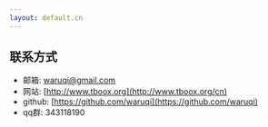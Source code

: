 ```yaml
---
layout: default.cn
---
```


## 联系方式

* 邮箱: [waruqi@gmail.com](waruqi@gmail.com)
* 网站: [http://www.tboox.org](http://www.tboox.org/cn)
* github: [https://github.com/waruqi](https://github.com/waruqi)
* qq群: 343118190
